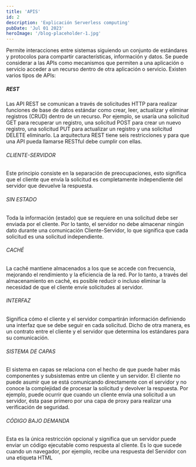```yaml
---
title: 'APIS'
id: 2
description: 'Explicación Serverless computing'
pubDate: 'Jul 01 2023'
heroImage: '/blog-placeholder-1.jpg'
---
```


Permite interacciones entre sistemas siguiendo un conjunto de estándares y protocolos para compartir características, información y datos. Se puede considerar a las APIs como mecanismos que permiten a una aplicación o servicio acceder a un recurso dentro de otra aplicación o servicio. Existen varios tipos de APIs:

##### REST
Las API REST se comunican a través de solicitudes HTTP para realizar funciones de base de datos estándar como crear, leer, actualizar y eliminar registros (CRUD) dentro de un recurso. Por ejemplo, se usaría una solicitud GET para recuperar un registro, una solicitud POST para crear un nuevo registro, una solicitud PUT para actualizar un registro y una solicitud DELETE eliminarlo. La arquitectura REST tiene seis restricciones y para que una API pueda llamarse RESTful debe cumplir con ellas.

###### CLIENTE-SERVIDOR
Este principio consiste en la separación de preocupaciones, esto significa que el cliente que envía la solicitud es completamente independiente del servidor que devuelve la respuesta.

###### SIN ESTADO
Toda la información (estado) que se requiere en una solicitud debe ser enviada por el cliente. Por lo tanto, el servidor no debe almacenar ningún dato durante una comunicación Cliente-Servidor, lo que significa que cada solicitud es una solicitud independiente.


###### CACHÉ
La caché mantiene almacenados a los que se accede con frecuencia, mejorando el rendimiento y la eficiencia de la red. Por lo tanto, a través del almacenamiento en caché, es posible reducir o incluso eliminar la necesidad de que el cliente envíe solicitudes al servidor.

###### INTERFAZ
Significa cómo el cliente y el servidor compartirán información definiendo una interfaz que se debe seguir en cada solicitud. Dicho de otra manera, es un contrato entre el cliente y el servidor que determina los estándares para su comunicación.

###### SISTEMA DE CAPAS
El sistema en capas se relaciona con el hecho de que puede haber más componentes y subsistemas entre un cliente y un servidor. El cliente no puede asumir que se está comunicando directamente con el servidor y no conoce la complejidad de procesar la solicitud y devolver la respuesta. Por ejemplo, puede ocurrir que cuando un cliente envía una solicitud a un servidor, ésta pase primero por una capa de proxy para realizar una verificación de seguridad.

###### CÓDIGO BAJO DEMANDA
Esta es la única restricción opcional y significa que un servidor puede enviar un código ejecutable como respuesta al cliente. Es lo que sucede cuando un navegador, por ejemplo, recibe una respuesta del Servidor con una etiqueta HTML <script> para que, cuando se cargue el documento HTML, se pueda ejecutar el script.

